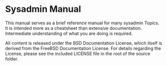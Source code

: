 # Sysadmin Manual

This manual serves as a brief reference manual for many sysadmin Topics. It is intended more as a cheatsheet than extensive documentation. Intermediate understanding of what you are doing is required.

All content is released under the BSD Documentation License, which itself is derived from the FreeBSD Documentation License. For details regarding the License, please see the included LICENSE file in the root of the source folder.


